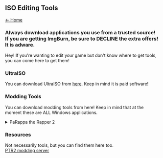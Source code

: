 ## ISO Editing Tools

[← Home](https://ptrguide.github.io)

### Always download applications you use from a trusted source! If you are getting ImgBurn, be sure to **DECLINE** the extra offers! It is adware.

Hey! If you're wanting to edit your game but don't know where to get tools, you can come here to get them!

### UltraISO

You can download UltraISO from [here](https://www.ultraiso.com/). Keep in mind it is paid software!

### Modding Tools

You can download modding tools from here! Keep in mind that at the moment these are ALL Windows applications.

<details>
<summary>PaRappa the Rapper 2</summary>

<a href="https://github.com/pahaze/pwf2tools-cs/releases">pwf2tools - INT and texture modding tools</a> <br>
<a href="../zip/ptr2sound1.3beta.zip">ptr2sound - Sound modding tools</a> <br>
<a href="https://github.com/jmk-developer/ptr2inject/releases">ptr2inject</a> <br>
<a href="https://github.com/marco-calautti/Rainbow">Rainbow (alternate to pwf2hat) - Edits hats/TM1s</a><br>
<a href="https://drive.google.com/file/d/0BweSDVbVmFm1dnlDUVNvZWV0X3c/view?usp=sharing">ptr2besms - Line editing tool</a>
</details>

### Resources

Not necessarily tools, but you can find them here too. \
[PTR2 modding server](https://discord.gg/xpvVnYd)
